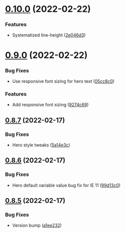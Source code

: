 # [0.10.0](https://github.com/jacecotton/tcds/compare/v0.9.0...v0.10.0) (2022-02-22)


### Features

* Systematized line-height ([2e046d3](https://github.com/jacecotton/tcds/commit/2e046d34d881f56ed355a0bfded7e30446954cf2))



# [0.9.0](https://github.com/jacecotton/tcds/compare/v0.8.7...v0.9.0) (2022-02-22)


### Bug Fixes

* Use responsive font sizing for hero text ([05cc8c0](https://github.com/jacecotton/tcds/commit/05cc8c087b882392c6c88b92f638907c038e7309))


### Features

* Add responsive font sizing ([9274c69](https://github.com/jacecotton/tcds/commit/9274c6944ce36ae531c8d99ff1d97679fab2221d))



## [0.8.7](https://github.com/jacecotton/tcds/compare/v0.8.6...v0.8.7) (2022-02-17)


### Bug Fixes

* Hero style tweaks ([5a14e3c](https://github.com/jacecotton/tcds/commit/5a14e3cfb63ffa036732e1e1269b83227ce7aed5))



## [0.8.6](https://github.com/jacecotton/tcds/compare/v0.8.5...v0.8.6) (2022-02-17)


### Bug Fixes

* Hero default variable value bug fix for IE 11 ([99d13c0](https://github.com/jacecotton/tcds/commit/99d13c038c56664d52bf7b68f36b75f57b113616))



## [0.8.5](https://github.com/jacecotton/tcds/compare/v0.8.4...v0.8.5) (2022-02-17)


### Bug Fixes

* Version bump ([a1ee232](https://github.com/jacecotton/tcds/commit/a1ee2323e5df475eb0b40c22020b9b72fa58919a))



